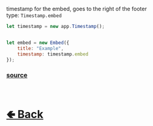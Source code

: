 timestamp for the embed, goes to the right of the footer<br>
type: `Timestamp.embed`<br>

```js
let timestamp = new app.Timestamp();


let embed = new Embed({
    title: "Example",
    timestamp: timestamp.embed
});
```

### [source](https://github.com/shysolocup/noscord.js/blob/main/src/Services/ComponentService/components/Embed.js)

<br> <h1> [🢀 Back](https://github.com/shysolocup/noscord.js/wiki/Components.Embed) </h1>
